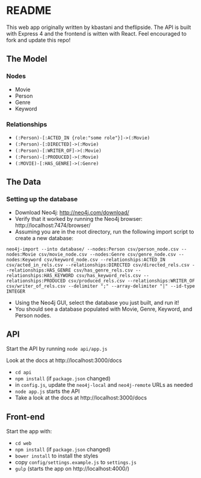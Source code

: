 # README

This web app originally written by kbastani and theflipside. The API is built with Express 4 and the frontend is witten with React. 
Feel encouraged to fork and update this repo! 

## The Model

### Nodes

* Movie
* Person
* Genre
* Keyword

### Relationships

* `(:Person)-[:ACTED_IN {role:"some role"}]->(:Movie)`
* `(:Person)-[:DIRECTED]->(:Movie)`
* `(:Person)-[:WRITER_OF]->(:Movie)`
* `(:Person)-[:PRODUCED]->(:Movie)`
* `(:MOVIE)-[:HAS_GENRE]->(:Genre)`

## The Data

### Setting up the database

* Download Neo4j: http://neo4j.com/download/
* Verify that it worked by running the Neo4j browser: http://localhost:7474/browser/
* Assuming you are in the root directory, run the following import script to create a new database:

```
neo4j-import --into database/ --nodes:Person csv/person_node.csv --nodes:Movie csv/movie_node.csv --nodes:Genre csv/genre_node.csv --nodes:Keyword csv/keyword_node.csv --relationships:ACTED_IN csv/acted_in_rels.csv --relationships:DIRECTED csv/directed_rels.csv --relationships:HAS_GENRE csv/has_genre_rels.csv --relationships:HAS_KEYWORD csv/has_keyword_rels.csv --relationships:PRODUCED csv/produced_rels.csv --relationships:WRITER_OF csv/writer_of_rels.csv --delimiter ";" --array-delimiter "|" --id-type INTEGER
```

* Using the Neo4j GUI, select the database you just built, and run it!
* You should see a database populated with Movie, Genre, Keyword, and Person nodes.  

## API

Start the API by running `node api/app.js`

Look at the docs at http://localhost:3000/docs

* `cd api`
* `npm install` (if `package.json` changed)
* in `config.js`, update the `neo4j-local` and `neo4j-remote` URLs as needed
* `node app.js` starts the API
* Take a look at the docs at http://localhost:3000/docs

## Front-end

Start the app with:

* `cd web`
* `npm install` (if `package.json` changed)
* `bower install` to install the styles
* copy `config/settings.example.js` to `settings.js`
* `gulp` (starts the app on http://localhost:4000/)
